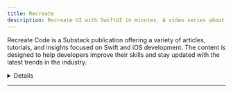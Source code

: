 ```yaml
---
title: Recreate
description: Recreate UI with SwiftUI in minutes. A video series about recreating popular UI with SwiftUI.
---
```


Recreate Code is a Substack publication offering a variety of articles, tutorials, and insights focused on Swift and iOS development. The content is designed to help developers improve their skills and stay updated with the latest trends in the industry.

<details>
**URL:** https://recreatecode.substack.com/

**Authors:** `Recreate Code Team`

**Complexity Levels:**
   - **Beginner:** 30%
   - **Intermediate:** 40%
   - **Advanced:** 30%

**Frequency of Posting:** Weekly

**Types of Content:**
   - **Articles:** 50% (In-depth articles and best practices)
   - **Tutorials:** 40% (Step-by-step guides and practical examples)
   - **News:** 10% (Updates on Swift and iOS development)

**Additional Features:**
   - **Newsletter:** Available for regular updates and news.
   - **Community Discussions:** Interactive discussions on Substack.
</details>

<LinkCard title="Visit Recreate Code" href="https://recreatecode.substack.com/" />

---
